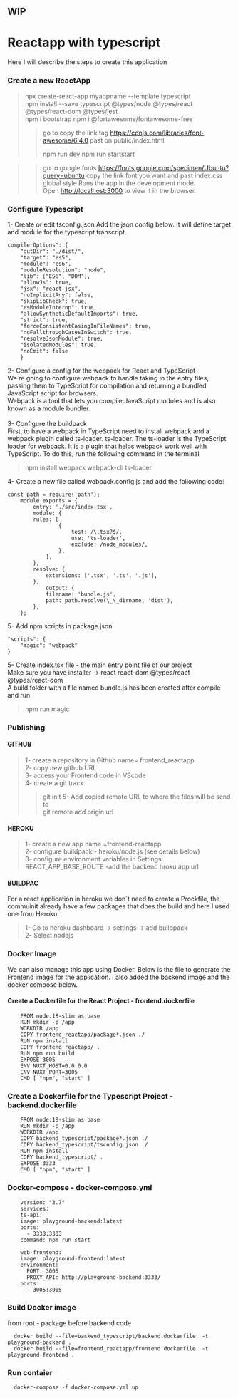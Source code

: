 ## WIP

# Reactapp with typescript

Here I will describe the steps to create this application

### Create a new ReactApp

> npx create-react-app myappname --template typescript<br>
> npm install --save typescript @types/node @types/react @types/react-dom @types/jest<br>
> npm i bootstrap
> npm i @fortawesome/fontawesome-free
>
> > go to
> > copy the link tag
> > https://cdnjs.com/libraries/font-awesome/6.4.0
> > past on public/index.html
> >
> > <link rel="stylesheet" href="https://cdnjs.cloudflare.com/ajax/libs/font-awesome/6.4.0/css/all.min.css" integrity="sha512-iecdLmaskl7CVkqkXNQ/ZH/XLlvWZOJyj7Yy7tcenmpD1ypASozpmT/E0iPtmFIB46ZmdtAc9eNBvH0H/ZpiBw==" crossorigin="anonymous" referrerpolicy="no-referrer" />
> > npm run dev 
> > npm run startstart

> > go to google fonts
> > https://fonts.google.com/specimen/Ubuntu?query=ubuntu
> > copy the link font you want and past index.css global style
> > Runs the app in the development mode.\
> > Open [http://localhost:3000](http://localhost:3000) to view it in the browser.

### Configure Typescript

1- Create or edit tsconfig.json Add the json config below. It will define target and module for the typescript transcript. <br>

```
compilerOptions": {
    "outDir": "./dist/",
    "target": "es5",
    "module": "es6",
    "moduleResolution": "node",
    "lib": ["ES6", "DOM"],
    "allowJs": true,
    "jsx": "react-jsx",
    "noImplicitAny": false,
    "skipLibCheck": true,
    "esModuleInterop": true,
    "allowSyntheticDefaultImports": true,
    "strict": true,
    "forceConsistentCasingInFileNames": true,
    "noFallthroughCasesInSwitch": true,
    "resolveJsonModule": true,
    "isolatedModules": true,
    "noEmit": false
    }
```

2- Configure a config for the webpack for React and TypeScript<br>
We re going to configure webpack to handle taking in the entry files, passing them to TypeScript for compilation and returning a bundled JavaScript script for browsers.<br>
Webpack is a tool that lets you compile JavaScript modules and is also known as a module bundler.<br>
<br>
3- Configure the buildpack<br>
First, to have a webpack in TypeScript need to install webpack and a webpack plugin called ts-loader. ts-loader. The ts-loader is the TypeScript loader for webpack. It is a plugin that helps webpack work well with TypeScript. To do this, run the following command in the terminal <br>

> npm install webpack webpack-cli ts-loader

4- Create a new file called webpack.config.js and add the following code:<br>

```
const path = require('path');
    module.exports = {
        entry: './src/index.tsx',
        module: {
        rules: [
                {
                    test: /\.tsx?$/,
                    use: 'ts-loader',
                    exclude: /node_modules/,
                },
            ],
        },
        resolve: {
            extensions: ['.tsx', '.ts', '.js'],
        },
            output: {
            filename: 'bundle.js',
            path: path.resolve(\_\_dirname, 'dist'),
        },
    };
```

5- Add npm scripts in package.json<br>

```
"scripts": {
    "magic": "webpack"
}
```

5- Create index.tsx file - the main entry point file of our project<br>
Make sure you have installer -> react react-dom @types/react @types/react-dom<br>
A build folder with a file named bundle.js has been created after compile and run

> npm run magic

### Publishing

#### GITHUB

> 1- create a repository in Github name= frontend_reactapp<br>
> 2- copy new github URL<br>
> 3- access your Frontend code in VScode<br>
> 4- create a git track <br>
>
> > git init
> > 5- Add copied remote URL to where the files will be send to<br>
> > git remote add origin url <br>

#### HEROKU

> 1- create a new app name =frontend-reactapp<br>
> 2- configure buildpack - heroku/node.js (see details below)<br>
> 3- configure environment variables in Settings:<br>
> REACT_APP_BASE_ROUTE -add the backend hroku app url <br>

#### BUILDPAC

For a react application in heroku we don´t need to create a Prockfile, the commuinit already have a few packages that does the build and here I used one from Heroku.<br>

> 1- Go to heroku dashboard -> settings -> add buildpack<br>
> 2- Select nodejs<br>

### Docker Image

We can also manage this app using Docker. Below is the file to generate the Frontend image for the application. I also added the backend image and the docker compose below.<br>

#### Create a Dockerfile for the React Project - frontend.dockerfile

```
    FROM node:18-slim as base
    RUN mkdir -p /app
    WORKDIR /app
    COPY frontend_reactapp/package*.json ./
    RUN npm install
    COPY frontend_reactapp/ .
    RUN npm run build
    EXPOSE 3005
    ENV NUXT_HOST=0.0.0.0
    ENV NUXT_PORT=3005
    CMD [ "npm", "start" ]
```

### Create a Dockerfile for the Typescript Project - backend.dockerfile

```
    FROM node:18-slim as base
    RUN mkdir -p /app
    WORKDIR /app
    COPY backend_typescript/package*.json ./
    COPY backend_typescript/tsconfig.json ./
    RUN npm install
    COPY backend_typescript/ .
    EXPOSE 3333
    CMD [ "npm", "start" ]
```

### Docker-compose - docker-compose.yml

```
    version: "3.7"
    services:
    ts-api:
    image: playground-backend:latest
    ports:
      - 3333:3333
    command: npm run start

    web-frontend:
    image: playground-frontend:latest
    environment:
      PORT: 3005
      PROXY_API: http://playground-backend:3333/
    ports:
      - 3005:3005
```

### Build Docker image<br>

from root - package before backend code<br>

```
  docker build --file=backend_typescript/backend.dockerfile  -t playground-backend .
  docker build --file=frontend_reactapp/frontend.dockerfile  -t playground-frontend .
```

### Run contaier<br>

```
  docker-compose -f docker-compose.yml up
```

